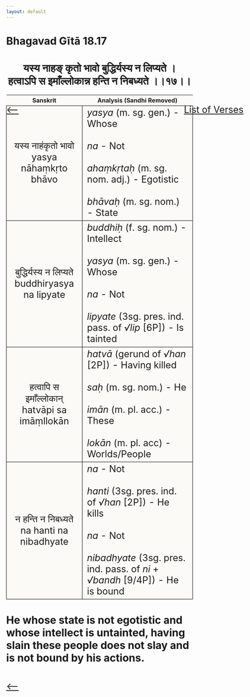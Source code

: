 ```yaml
---
layout: default
---
```

<!---
Text can be **bold**, _italic_, or ~~strikethrough~~.

[Link to another page](./another-page.html)

There should be whitespace between paragraphs.

There should be whitespace between paragraphs. We recommend including a README, or a file with information about your project.
--->

# Bhagavad Gītā 18.17

<style>
table {
  border-collapse: collapse;
  border-style: hidden;
}
th {
  background: #FBFAF7;
}
td {
  font-size: 25px;
  background: #FBFAF7;
  border: 1px solid black;
}
div.move {
  font-size: 25px;
}
</style>

<h1 style="text-align:center">
यस्य नाहङ् कृतो भावो बुद्धिर्यस्य न लिप्यते । <br>
हत्वाऽपि स इमाँल्लोकान्न हन्ति न निबध्यते ।।१७।।
</h1>
<div class="move" style="position:relative;min-width:960px">
 <p style="position: absolute;left:480px;top:0"><a href="./ch18.html">List of Verses</a></p>
</div>
<div class="move" style="position:relative;min-width:960px">
 <p style="position: absolute;left:0;top:0"><a href="./v18-16.html">⟵</a></p>
</div>
<div class="move" style="position:relative;min-width:960px">
 <p style="position: absolute;right:0;top:0"><a href="./v18-18.html">⟶</a></p>
</div>

| Sanskrit | Analysis (Sandhi Removed) |
|:-:|-|
| यस्य नाहंकृतो भावो<br>yasya nāhaṃkṛto bhāvo | <em>yasya</em> (m. sg. gen.) - Whose <br><br><em>na</em> - Not<br><br><em>ahaṃkṛtaḥ</em> (m. sg. nom. adj.) - Egotistic<br><br><em>bhāvaḥ</em> (m. sg. nom.) - State  |
|  बुद्धिर्यस्य न लिप्यते<br>buddhiryasya na lipyate  | <em>buddhiḥ</em> (f. sg. nom.) - Intellect<br><br><em>yasya</em> (m. sg. gen.) - Whose<br><br><em>na</em> - Not<br><br><em>lipyate</em> (3sg. pres. ind. pass. of <em>√lip</em> [6P]) - Is tainted  |
| हत्वापि स इमाँल्लोकान्<br>hatvāpi sa imāṃllokān | <em>hatvā</em> (gerund of <em>√han</em> [2P]) - Having killed<br><br><em>saḥ</em> (m. sg. nom.) - He<br><br><em>imān</em> (m. pl. acc.) - These <br><br><em>lokān</em> (m. pl. acc) - Worlds/People |
| न हन्ति न निबध्यते<br>na hanti na nibadhyate | <em>na</em> - Not<br><br><em>hanti</em> (3sg. pres. ind. of <em>√han</em> [2P]) - He kills<br><br><em>na</em> - Not<br><br><em>nibadhyate</em> (3sg. pres. ind. pass. of <em>ni</em> + <em>√bandh</em> [9/4P]) - He is bound  |

<h1>
He whose state is not egotistic and whose intellect is untainted, having slain
these people does not slay and is not bound by his actions.
</h1>
<div class="move" style="position:relative;min-width:960px">
 <p style="position: absolute;left:0;top:0"><a href="./v18-15.html">⟵</a></p>
</div>
<div class="move" style="position:relative;min-width:960px">
 <p style="position: absolute;right:0;top:0"><a href="./v18-17.html">⟶</a></p>
</div>
